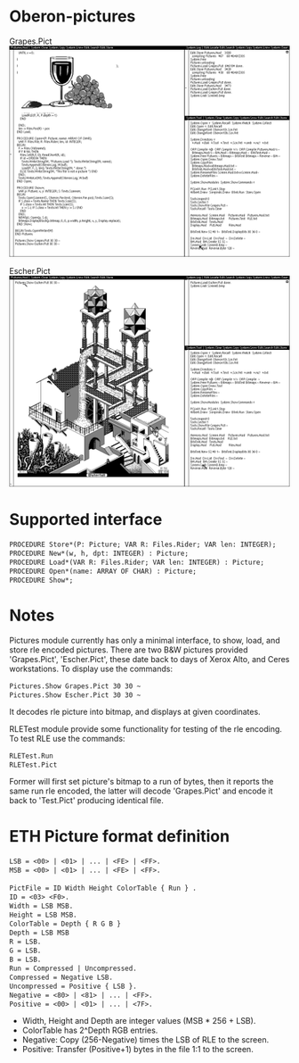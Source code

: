 # Oberon-pictures

Grapes.Pict
![Grapes.png](Grapes.png?raw=true "Grapes.Pict")

Escher.Pict
![Escher.png](Escher.png?raw=true "Escher.Pict")

# Supported interface
    PROCEDURE Store*(P: Picture; VAR R: Files.Rider; VAR len: INTEGER);
    PROCEDURE New*(w, h, dpt: INTEGER) : Picture;
    PROCEDURE Load*(VAR R: Files.Rider; VAR len: INTEGER) : Picture;
    PROCEDURE Open*(name: ARRAY OF CHAR) : Picture;
    PROCEDURE Show*;

# Notes
Pictures module currently has only a minimal interface, to show, load, and store rle encoded pictures. There are two B&W pictures provided 'Grapes.Pict', 'Escher.Pict', these date back to days of Xerox Alto, and Ceres workstations. To display use the commands:

    Pictures.Show Grapes.Pict 30 30 ~
    Pictures.Show Escher.Pict 30 30 ~

It decodes rle picture into bitmap, and displays at given coordinates.

RLETest module provide some functionality for testing of the rle encoding. To test RLE use the commands:

    RLETest.Run
    RLETest.Pict

Former will first set picture's bitmap to a run of bytes, then it reports the same run rle encoded, the latter will decode 'Grapes.Pict' and encode it back to 'Test.Pict' producing identical file.

# ETH Picture format definition
    LSB = <00> | <01> | ... | <FE> | <FF>.
    MSB = <00> | <01> | ... | <FE> | <FF>.
    
    PictFile = ID Width Height ColorTable { Run } .
    ID = <03> <F0>.
    Width = LSB MSB.
    Height = LSB MSB.
    ColorTable = Depth { R G B }
    Depth = LSB MSB
    R = LSB.
    G = LSB.
    B = LSB.
    Run = Compressed | Uncompressed.
    Compressed = Negative LSB.
    Uncompressed = Positive { LSB }.
    Negative = <80> | <81> | ... | <FF>.
    Positive = <00> | <01> | ... | <7F>.

- Width, Height and Depth are integer values (MSB * 256 + LSB). 
- ColorTable has 2^Depth RGB entries.
- Negative: Copy (256-Negative) times the LSB of RLE to the screen.
- Positive: Transfer (Positive+1) bytes in the file 1:1 to the screen.
